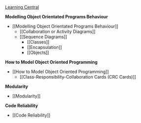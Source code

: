
[Learning Central](https://learningcentral.cf.ac.uk/ultra/courses/_417229_1/outline)

**Modelling Object Orientated Programs Behaviour**
- [[Modelling Object Orientated Programs Behaviour]]
	- [[Collaboration or Activity Diagrams]]
	- [[Sequence Diagrams]]
		- [[Classes]]
		- [[Encapsulation]]
		- [[Objects]]

**How to Model Object Oriented Programming**
- [[How to Model Object Oriented Programming]]
	- [[Class-Responsibility-Collaboration Cards (CRC Cards)]]

**Modularity**
- [[Modularity]]

**Code Reliability**
- [[Code Reliability]]

